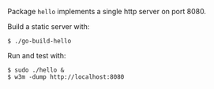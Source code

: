 Package `hello` implements a single http server on port 8080.

Build a static server with:

    $ ./go-build-hello

Run and test with:

    $ sudo ./hello &
    $ w3m -dump http://localhost:8080
